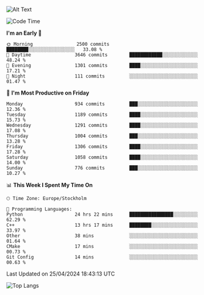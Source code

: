![Alt Text](https://media.tenor.com/3Gehha8RO-sAAAAC/goose-dance.gif)

<!--START_SECTION:waka-->
![Code Time](http://img.shields.io/badge/Code%20Time-122%20hrs%207%20mins-blue)

**I'm an Early 🐤** 

```text
🌞 Morning                2500 commits        ████████░░░░░░░░░░░░░░░░░   33.08 % 
🌆 Daytime                3646 commits        ████████████░░░░░░░░░░░░░   48.24 % 
🌃 Evening                1301 commits        ████░░░░░░░░░░░░░░░░░░░░░   17.21 % 
🌙 Night                  111 commits         ░░░░░░░░░░░░░░░░░░░░░░░░░   01.47 % 
```
📅 **I'm Most Productive on Friday** 

```text
Monday                   934 commits         ███░░░░░░░░░░░░░░░░░░░░░░   12.36 % 
Tuesday                  1189 commits        ████░░░░░░░░░░░░░░░░░░░░░   15.73 % 
Wednesday                1291 commits        ████░░░░░░░░░░░░░░░░░░░░░   17.08 % 
Thursday                 1004 commits        ███░░░░░░░░░░░░░░░░░░░░░░   13.28 % 
Friday                   1306 commits        ████░░░░░░░░░░░░░░░░░░░░░   17.28 % 
Saturday                 1058 commits        ████░░░░░░░░░░░░░░░░░░░░░   14.00 % 
Sunday                   776 commits         ███░░░░░░░░░░░░░░░░░░░░░░   10.27 % 
```


📊 **This Week I Spent My Time On** 

```text
🕑︎ Time Zone: Europe/Stockholm

💬 Programming Languages: 
Python                   24 hrs 22 mins      ████████████████░░░░░░░░░   62.29 % 
C++                      13 hrs 17 mins      ████████░░░░░░░░░░░░░░░░░   33.97 % 
Other                    38 mins             ░░░░░░░░░░░░░░░░░░░░░░░░░   01.64 % 
CMake                    17 mins             ░░░░░░░░░░░░░░░░░░░░░░░░░   00.73 % 
Git Config               14 mins             ░░░░░░░░░░░░░░░░░░░░░░░░░   00.63 % 
```


 Last Updated on 25/04/2024 18:43:13 UTC
<!--END_SECTION:waka-->

![Top Langs](https://github-readme-stats-rose-phi.vercel.app/api/top-langs/?username=jxncted\&layout=compact&hide=c,assembly,jupyter%20notebook)

